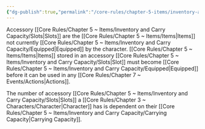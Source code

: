 ```yaml
---
{"dg-publish":true,"permalink":"/core-rules/chapter-5-items/inventory-and-carry-capacity/accessories/"}
---
```


Accessory [[Core Rules/Chapter 5 ~ Items/Inventory and Carry Capacity/Slots\|Slots]] are the [[Core Rules/Chapter 5 ~ Items/Items\|Items]] not currently [[Core Rules/Chapter 5 ~ Items/Inventory and Carry Capacity/Equipped\|Equipped]] by the character. [[Core Rules/Chapter 5 ~ Items/Items\|Items]] stored in an accessory [[Core Rules/Chapter 5 ~ Items/Inventory and Carry Capacity/Slots\|Slot]] must become [[Core Rules/Chapter 5 ~ Items/Inventory and Carry Capacity/Equipped\|Equipped]] before it can be used in any [[Core Rules/Chapter 7 ~ Events/Actions\|Actions]].

The number of accessory [[Core Rules/Chapter 5 ~ Items/Inventory and Carry Capacity/Slots\|Slots]] a [[Core Rules/Chapter 3 ~ Characters/Character\|Character]] has is dependent on their [[Core Rules/Chapter 5 ~ Items/Inventory and Carry Capacity/Carrying Capacity\|Carrying Capacity]].